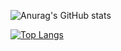 ![Anurag's GitHub stats](https://github-readme-stats.vercel.app/api?username=thaisdo&theme=gotham&show_icons=true)

[![Top Langs](https://github-readme-stats.vercel.app/api/top-langs/?username=thaisdo&layout=compact)](https://github.com/anuraghazra/github-readme-stats)

